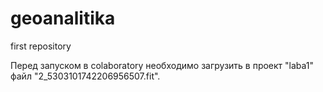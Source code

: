 # geoanalitika
first repository

Перед запуском в colaboratory необходимо загрузить в проект "laba1" файл "2_5303101742206956507.fit".
